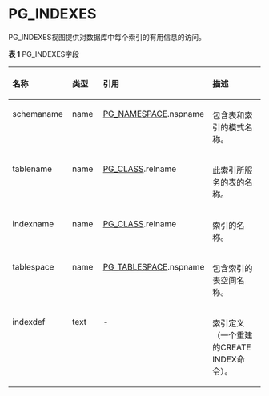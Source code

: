 # PG\_INDEXES

PG\_INDEXES视图提供对数据库中每个索引的有用信息的访问。

**表 1**  PG\_INDEXES字段

<a name="zh-cn_topic_0283136863_zh-cn_topic_0237122420_zh-cn_topic_0059778184_tcfa108bac7b64a8cb3f05adfc9d9883b"></a>
<table><thead align="left"><tr id="zh-cn_topic_0283136863_zh-cn_topic_0237122420_zh-cn_topic_0059778184_r6aff571b6d2d4072aebf02e6b66d6465"><th class="cellrowborder" valign="top" width="24.64%" id="mcps1.2.5.1.1"><p id="zh-cn_topic_0283136863_zh-cn_topic_0237122420_zh-cn_topic_0059778184_a2d4c958170d248edb2383242b0af72f0"><a name="zh-cn_topic_0283136863_zh-cn_topic_0237122420_zh-cn_topic_0059778184_a2d4c958170d248edb2383242b0af72f0"></a><a name="zh-cn_topic_0283136863_zh-cn_topic_0237122420_zh-cn_topic_0059778184_a2d4c958170d248edb2383242b0af72f0"></a>名称</p>
</th>
<th class="cellrowborder" valign="top" width="13.639999999999999%" id="mcps1.2.5.1.2"><p id="zh-cn_topic_0283136863_zh-cn_topic_0237122420_zh-cn_topic_0059778184_a08484e0bf36946aa9364f82d3d7e634c"><a name="zh-cn_topic_0283136863_zh-cn_topic_0237122420_zh-cn_topic_0059778184_a08484e0bf36946aa9364f82d3d7e634c"></a><a name="zh-cn_topic_0283136863_zh-cn_topic_0237122420_zh-cn_topic_0059778184_a08484e0bf36946aa9364f82d3d7e634c"></a>类型</p>
</th>
<th class="cellrowborder" valign="top" width="30.86%" id="mcps1.2.5.1.3"><p id="zh-cn_topic_0283136863_zh-cn_topic_0237122420_zh-cn_topic_0059778184_abc5ab2ebe58f4c2bb17974545e86fac0"><a name="zh-cn_topic_0283136863_zh-cn_topic_0237122420_zh-cn_topic_0059778184_abc5ab2ebe58f4c2bb17974545e86fac0"></a><a name="zh-cn_topic_0283136863_zh-cn_topic_0237122420_zh-cn_topic_0059778184_abc5ab2ebe58f4c2bb17974545e86fac0"></a>引用</p>
</th>
<th class="cellrowborder" valign="top" width="30.86%" id="mcps1.2.5.1.4"><p id="zh-cn_topic_0283136863_zh-cn_topic_0237122420_zh-cn_topic_0059778184_a6d2495ffc84543ed8687ddc51dd2d346"><a name="zh-cn_topic_0283136863_zh-cn_topic_0237122420_zh-cn_topic_0059778184_a6d2495ffc84543ed8687ddc51dd2d346"></a><a name="zh-cn_topic_0283136863_zh-cn_topic_0237122420_zh-cn_topic_0059778184_a6d2495ffc84543ed8687ddc51dd2d346"></a>描述</p>
</th>
</tr>
</thead>
<tbody><tr id="zh-cn_topic_0283136863_zh-cn_topic_0237122420_zh-cn_topic_0059778184_rb03900fd3807417885d8842e6a35495b"><td class="cellrowborder" valign="top" width="24.64%" headers="mcps1.2.5.1.1 "><p id="zh-cn_topic_0283136863_zh-cn_topic_0237122420_zh-cn_topic_0059778184_a0f0f6e9687164456a972f0fc0e9048b3"><a name="zh-cn_topic_0283136863_zh-cn_topic_0237122420_zh-cn_topic_0059778184_a0f0f6e9687164456a972f0fc0e9048b3"></a><a name="zh-cn_topic_0283136863_zh-cn_topic_0237122420_zh-cn_topic_0059778184_a0f0f6e9687164456a972f0fc0e9048b3"></a>schemaname</p>
</td>
<td class="cellrowborder" valign="top" width="13.639999999999999%" headers="mcps1.2.5.1.2 "><p id="zh-cn_topic_0283136863_zh-cn_topic_0237122420_zh-cn_topic_0059778184_ac81f516a24b7487bb6fb256b60047795"><a name="zh-cn_topic_0283136863_zh-cn_topic_0237122420_zh-cn_topic_0059778184_ac81f516a24b7487bb6fb256b60047795"></a><a name="zh-cn_topic_0283136863_zh-cn_topic_0237122420_zh-cn_topic_0059778184_ac81f516a24b7487bb6fb256b60047795"></a>name</p>
</td>
<td class="cellrowborder" valign="top" width="30.86%" headers="mcps1.2.5.1.3 "><p id="zh-cn_topic_0283136863_zh-cn_topic_0237122420_zh-cn_topic_0059778184_adfbd16f7ce72493dbd03bb18f9e94fd1"><a name="zh-cn_topic_0283136863_zh-cn_topic_0237122420_zh-cn_topic_0059778184_adfbd16f7ce72493dbd03bb18f9e94fd1"></a><a name="zh-cn_topic_0283136863_zh-cn_topic_0237122420_zh-cn_topic_0059778184_adfbd16f7ce72493dbd03bb18f9e94fd1"></a><a href="PG_NAMESPACE.md">PG_NAMESPACE</a>.nspname</p>
</td>
<td class="cellrowborder" valign="top" width="30.86%" headers="mcps1.2.5.1.4 "><p id="zh-cn_topic_0283136863_zh-cn_topic_0237122420_zh-cn_topic_0059778184_a07ce1670b9c3480d8daa24cf240796b0"><a name="zh-cn_topic_0283136863_zh-cn_topic_0237122420_zh-cn_topic_0059778184_a07ce1670b9c3480d8daa24cf240796b0"></a><a name="zh-cn_topic_0283136863_zh-cn_topic_0237122420_zh-cn_topic_0059778184_a07ce1670b9c3480d8daa24cf240796b0"></a>包含表和索引的模式名称。</p>
</td>
</tr>
<tr id="zh-cn_topic_0283136863_zh-cn_topic_0237122420_zh-cn_topic_0059778184_r8391fe34e9cd41c390d82f1be6e15f9d"><td class="cellrowborder" valign="top" width="24.64%" headers="mcps1.2.5.1.1 "><p id="zh-cn_topic_0283136863_zh-cn_topic_0237122420_zh-cn_topic_0059778184_abdc2027cef514b8484cf3e31867bbdfd"><a name="zh-cn_topic_0283136863_zh-cn_topic_0237122420_zh-cn_topic_0059778184_abdc2027cef514b8484cf3e31867bbdfd"></a><a name="zh-cn_topic_0283136863_zh-cn_topic_0237122420_zh-cn_topic_0059778184_abdc2027cef514b8484cf3e31867bbdfd"></a>tablename</p>
</td>
<td class="cellrowborder" valign="top" width="13.639999999999999%" headers="mcps1.2.5.1.2 "><p id="zh-cn_topic_0283136863_zh-cn_topic_0237122420_zh-cn_topic_0059778184_a8f93e03e8fd4407d84de31212f8e25ca"><a name="zh-cn_topic_0283136863_zh-cn_topic_0237122420_zh-cn_topic_0059778184_a8f93e03e8fd4407d84de31212f8e25ca"></a><a name="zh-cn_topic_0283136863_zh-cn_topic_0237122420_zh-cn_topic_0059778184_a8f93e03e8fd4407d84de31212f8e25ca"></a>name</p>
</td>
<td class="cellrowborder" valign="top" width="30.86%" headers="mcps1.2.5.1.3 "><p id="zh-cn_topic_0283136863_zh-cn_topic_0237122420_zh-cn_topic_0059778184_a1ca058c834fa4d19b6ccb545aa95b8d7"><a name="zh-cn_topic_0283136863_zh-cn_topic_0237122420_zh-cn_topic_0059778184_a1ca058c834fa4d19b6ccb545aa95b8d7"></a><a name="zh-cn_topic_0283136863_zh-cn_topic_0237122420_zh-cn_topic_0059778184_a1ca058c834fa4d19b6ccb545aa95b8d7"></a><a href="PG_CLASS.md">PG_CLASS</a>.relname</p>
</td>
<td class="cellrowborder" valign="top" width="30.86%" headers="mcps1.2.5.1.4 "><p id="zh-cn_topic_0283136863_zh-cn_topic_0237122420_zh-cn_topic_0059778184_acef273ceab6e4c80afd4650850b32697"><a name="zh-cn_topic_0283136863_zh-cn_topic_0237122420_zh-cn_topic_0059778184_acef273ceab6e4c80afd4650850b32697"></a><a name="zh-cn_topic_0283136863_zh-cn_topic_0237122420_zh-cn_topic_0059778184_acef273ceab6e4c80afd4650850b32697"></a>此索引所服务的表的名称。</p>
</td>
</tr>
<tr id="zh-cn_topic_0283136863_zh-cn_topic_0237122420_zh-cn_topic_0059778184_r16ddbabdbc01452da209f9a71d573420"><td class="cellrowborder" valign="top" width="24.64%" headers="mcps1.2.5.1.1 "><p id="zh-cn_topic_0283136863_zh-cn_topic_0237122420_zh-cn_topic_0059778184_afcfdee992dda44f4905c33922a1ee703"><a name="zh-cn_topic_0283136863_zh-cn_topic_0237122420_zh-cn_topic_0059778184_afcfdee992dda44f4905c33922a1ee703"></a><a name="zh-cn_topic_0283136863_zh-cn_topic_0237122420_zh-cn_topic_0059778184_afcfdee992dda44f4905c33922a1ee703"></a>indexname</p>
</td>
<td class="cellrowborder" valign="top" width="13.639999999999999%" headers="mcps1.2.5.1.2 "><p id="zh-cn_topic_0283136863_zh-cn_topic_0237122420_zh-cn_topic_0059778184_a09d752c38105425da1686414baf9c47a"><a name="zh-cn_topic_0283136863_zh-cn_topic_0237122420_zh-cn_topic_0059778184_a09d752c38105425da1686414baf9c47a"></a><a name="zh-cn_topic_0283136863_zh-cn_topic_0237122420_zh-cn_topic_0059778184_a09d752c38105425da1686414baf9c47a"></a>name</p>
</td>
<td class="cellrowborder" valign="top" width="30.86%" headers="mcps1.2.5.1.3 "><p id="zh-cn_topic_0283136863_zh-cn_topic_0237122420_zh-cn_topic_0059778184_ab1c7b5802b70434e8400662ea2a3aa1d"><a name="zh-cn_topic_0283136863_zh-cn_topic_0237122420_zh-cn_topic_0059778184_ab1c7b5802b70434e8400662ea2a3aa1d"></a><a name="zh-cn_topic_0283136863_zh-cn_topic_0237122420_zh-cn_topic_0059778184_ab1c7b5802b70434e8400662ea2a3aa1d"></a><a href="PG_CLASS.md">PG_CLASS</a>.relname</p>
</td>
<td class="cellrowborder" valign="top" width="30.86%" headers="mcps1.2.5.1.4 "><p id="zh-cn_topic_0283136863_zh-cn_topic_0237122420_zh-cn_topic_0059778184_af965ee6829924c7c801e2f9a48f1f8e8"><a name="zh-cn_topic_0283136863_zh-cn_topic_0237122420_zh-cn_topic_0059778184_af965ee6829924c7c801e2f9a48f1f8e8"></a><a name="zh-cn_topic_0283136863_zh-cn_topic_0237122420_zh-cn_topic_0059778184_af965ee6829924c7c801e2f9a48f1f8e8"></a>索引的名称。</p>
</td>
</tr>
<tr id="zh-cn_topic_0283136863_zh-cn_topic_0237122420_zh-cn_topic_0059778184_r628f1c11255a421b93dc4adfcb7799f0"><td class="cellrowborder" valign="top" width="24.64%" headers="mcps1.2.5.1.1 "><p id="zh-cn_topic_0283136863_zh-cn_topic_0237122420_zh-cn_topic_0059778184_a0b89eacdb3e94c4dae61d6ff5d1bf5fa"><a name="zh-cn_topic_0283136863_zh-cn_topic_0237122420_zh-cn_topic_0059778184_a0b89eacdb3e94c4dae61d6ff5d1bf5fa"></a><a name="zh-cn_topic_0283136863_zh-cn_topic_0237122420_zh-cn_topic_0059778184_a0b89eacdb3e94c4dae61d6ff5d1bf5fa"></a>tablespace</p>
</td>
<td class="cellrowborder" valign="top" width="13.639999999999999%" headers="mcps1.2.5.1.2 "><p id="zh-cn_topic_0283136863_zh-cn_topic_0237122420_zh-cn_topic_0059778184_a9ede87426c9a4ca0b8698dc9b6e0cb21"><a name="zh-cn_topic_0283136863_zh-cn_topic_0237122420_zh-cn_topic_0059778184_a9ede87426c9a4ca0b8698dc9b6e0cb21"></a><a name="zh-cn_topic_0283136863_zh-cn_topic_0237122420_zh-cn_topic_0059778184_a9ede87426c9a4ca0b8698dc9b6e0cb21"></a>name</p>
</td>
<td class="cellrowborder" valign="top" width="30.86%" headers="mcps1.2.5.1.3 "><p id="zh-cn_topic_0283136863_zh-cn_topic_0237122420_zh-cn_topic_0059778184_aedac7493048e4e60a80c9722eeb6f683"><a name="zh-cn_topic_0283136863_zh-cn_topic_0237122420_zh-cn_topic_0059778184_aedac7493048e4e60a80c9722eeb6f683"></a><a name="zh-cn_topic_0283136863_zh-cn_topic_0237122420_zh-cn_topic_0059778184_aedac7493048e4e60a80c9722eeb6f683"></a><a href="PG_TABLESPACE.md">PG_TABLESPACE</a>.nspname</p>
</td>
<td class="cellrowborder" valign="top" width="30.86%" headers="mcps1.2.5.1.4 "><p id="zh-cn_topic_0283136863_zh-cn_topic_0237122420_zh-cn_topic_0059778184_aa731931673514e0083291e9cc3645ee8"><a name="zh-cn_topic_0283136863_zh-cn_topic_0237122420_zh-cn_topic_0059778184_aa731931673514e0083291e9cc3645ee8"></a><a name="zh-cn_topic_0283136863_zh-cn_topic_0237122420_zh-cn_topic_0059778184_aa731931673514e0083291e9cc3645ee8"></a>包含索引的表空间名称。</p>
</td>
</tr>
<tr id="zh-cn_topic_0283136863_zh-cn_topic_0237122420_zh-cn_topic_0059778184_r1615b816cc4349e7ab56ab28aafea4da"><td class="cellrowborder" valign="top" width="24.64%" headers="mcps1.2.5.1.1 "><p id="zh-cn_topic_0283136863_zh-cn_topic_0237122420_zh-cn_topic_0059778184_aac0466023f8a45cfad9995e2cbaeeecc"><a name="zh-cn_topic_0283136863_zh-cn_topic_0237122420_zh-cn_topic_0059778184_aac0466023f8a45cfad9995e2cbaeeecc"></a><a name="zh-cn_topic_0283136863_zh-cn_topic_0237122420_zh-cn_topic_0059778184_aac0466023f8a45cfad9995e2cbaeeecc"></a>indexdef</p>
</td>
<td class="cellrowborder" valign="top" width="13.639999999999999%" headers="mcps1.2.5.1.2 "><p id="zh-cn_topic_0283136863_zh-cn_topic_0237122420_zh-cn_topic_0059778184_acd5b79cb65a545f68be6fa4854bbe21b"><a name="zh-cn_topic_0283136863_zh-cn_topic_0237122420_zh-cn_topic_0059778184_acd5b79cb65a545f68be6fa4854bbe21b"></a><a name="zh-cn_topic_0283136863_zh-cn_topic_0237122420_zh-cn_topic_0059778184_acd5b79cb65a545f68be6fa4854bbe21b"></a>text</p>
</td>
<td class="cellrowborder" valign="top" width="30.86%" headers="mcps1.2.5.1.3 "><p id="zh-cn_topic_0283136863_zh-cn_topic_0237122420_zh-cn_topic_0059778184_a8237a4417d0845238e94d692f192a6e4"><a name="zh-cn_topic_0283136863_zh-cn_topic_0237122420_zh-cn_topic_0059778184_a8237a4417d0845238e94d692f192a6e4"></a><a name="zh-cn_topic_0283136863_zh-cn_topic_0237122420_zh-cn_topic_0059778184_a8237a4417d0845238e94d692f192a6e4"></a>-</p>
</td>
<td class="cellrowborder" valign="top" width="30.86%" headers="mcps1.2.5.1.4 "><p id="zh-cn_topic_0283136863_zh-cn_topic_0237122420_zh-cn_topic_0059778184_a5447c926c1464514ba0e072065b0d852"><a name="zh-cn_topic_0283136863_zh-cn_topic_0237122420_zh-cn_topic_0059778184_a5447c926c1464514ba0e072065b0d852"></a><a name="zh-cn_topic_0283136863_zh-cn_topic_0237122420_zh-cn_topic_0059778184_a5447c926c1464514ba0e072065b0d852"></a>索引定义（一个重建的CREATE INDEX命令）。</p>
</td>
</tr>
</tbody>
</table>

